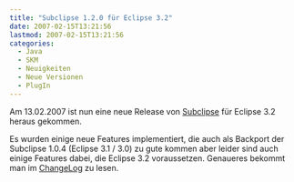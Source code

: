 ```yaml
---
title: "Subclipse 1.2.0 für Eclipse 3.2"
date: 2007-02-15T13:21:56
lastmod: 2007-02-15T13:21:56
categories:
  - Java
  - SKM
  - Neuigkeiten
  - Neue Versionen
  - PlugIn
---
```

Am 13.02.2007 ist nun eine neue Release von <a href="http://subclipse.tigris.org"  title="Subclipse">Subclipse</a> für Eclipse 3.2 heraus gekommen.

Es wurden einige neue Features implementiert, die auch als Backport der Subclipse 1.0.4 (Eclipse 3.1 / 3.0) zu gute kommen aber leider sind auch 
einige Features dabei, die Eclipse 3.2 voraussetzen. Genaueres bekommt man im 
<a href="http://subclipse.tigris.org/subclipse_1.2.x/changes.html"  title="ChangeLog">ChangeLog</a> zu lesen.
